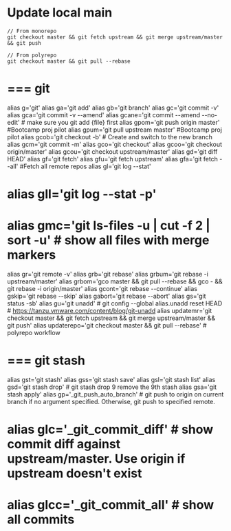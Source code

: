 # Update local main
```
// From monorepo
git checkout master && git fetch upstream && git merge upstream/master && git push

// From polyrepo
git checkout master && git pull --rebase
```
# === git
alias g='git'
alias ga='git add'
alias gb='git branch'
alias gc='git commit -v'
alias gca='git commit -v --amend'
alias gcane='git commit --amend --no-edit' # make sure you git add {file} first
alias gpom='git push origin master'   #Bootcamp proj pilot
alias gpum='git pull upstream master' #Bootcamp proj pilot
alias gcob='git checkout -b'            # Create and switch to the new branch
alias gcm='git commit -m'
alias gco='git checkout'
alias gcoo='git checkout origin/master'
alias gcou='git checkout upstream/master'
alias gd='git diff HEAD'
alias gf='git fetch'
alias gfu='git fetch upstream'
alias gfa='git fetch --all' #Fetch all remote repos
alias gl='git log --stat'
# alias gll='git log --stat -p'
# alias gmc='git ls-files -u | cut -f 2 | sort -u' # show all files with merge markers
alias gr='git remote -v'
alias grb='git rebase'
alias grbum='git rebase -i upstream/master'
alias grbom='gco master && git pull --rebase && gco - && git rebase -i origin/master'
alias gcont='git rebase --continue'
alias gskip='git rebase --skip'
alias gabort='git rebase --abort'
alias gs='git status -sb'
alias gu='git unadd'                 # git config --global alias.unadd reset HEAD # https://tanzu.vmware.com/content/blog/git-unadd
alias updatemr='git checkout master && git fetch upstream && git merge upstream/master && git push'
alias updaterepo='git checkout master && git pull --rebase' # polyrepo workflow

# === git stash
alias gst='git stash'
alias gss='git stash save'
alias gsl='git stash list'
alias gsd='git stash drop' # git stash drop 9 remove the 9th stash
alias gsa='git stash apply'
alias gp='_git_push_auto_branch'     # git push to origin on current branch if no argument specified. Otherwise, git push to specified remote.
# alias glc='_git_commit_diff'         # show commit diff against upstream/master. Use origin if upstream doesn't exist
# alias glcc='_git_commit_all'         # show all commits
